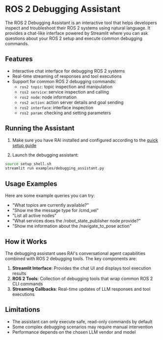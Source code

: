 # ROS 2 Debugging Assistant

The ROS 2 Debugging Assistant is an interactive tool that helps developers inspect and troubleshoot
their ROS 2 systems using natural language. It provides a chat-like interface powered by Streamlit
where you can ask questions about your ROS 2 setup and execute common debugging commands.

## Features

- Interactive chat interface for debugging ROS 2 systems
- Real-time streaming of responses and tool executions
- Support for common ROS 2 debugging commands:
  - `ros2 topic`: topic inspection and manipulation
  - `ros2 service`: service inspection and calling
  - `ros2 node`: node information
  - `ros2 action`: action server details and goal sending
  - `ros2 interface`: interface inspection
  - `ros2 param`: checking and setting parameters

## Running the Assistant

1. Make sure you have RAI installed and configured according to the
   [quick setup guide](../setup/install.md)

2. Launch the debugging assistant:

```sh
source setup_shell.sh
streamlit run examples/debugging_assistant.py
```

## Usage Examples

Here are some example queries you can try:

- "What topics are currently available?"
- "Show me the message type for /cmd_vel"
- "List all active nodes"
- "What services does the /robot_state_publisher node provide?"
- "Show me information about the /navigate_to_pose action"

## How it Works

The debugging assistant uses RAI's conversational agent capabilities combined with ROS 2 debugging
tools. The key components are:

1. **Streamlit Interface**: Provides the chat UI and displays tool execution results
2. **ROS 2 Tools**: Collection of debugging tools that wrap common ROS 2 CLI commands
3. **Streaming Callbacks**: Real-time updates of LLM responses and tool executions

## Limitations

- The assistant can only execute safe, read-only commands by default
- Some complex debugging scenarios may require manual intervention
- Performance depends on the chosen LLM vendor and model
